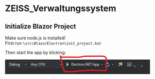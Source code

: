 # ZEISS_Verwaltungssystem
## Initialize Blazor Project
Make sure node.js is installed! \
First run `\src\BlazorElectron\init_project.bat`

Then start the app by klicking: \
![](startApp.png)
